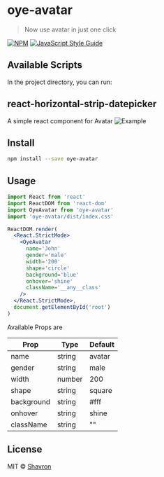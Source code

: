 # oye-avatar

> Now use avatar in just one click

[![NPM](https://img.shields.io/npm/v/oye-avatar.svg)](https://www.npmjs.com/package/oye-avatar) [![JavaScript Style Guide](https://img.shields.io/badge/code_style-standard-brightgreen.svg)](https://standardjs.com)

## Available Scripts

In the project directory, you can run:

## react-horizontal-strip-datepicker

A simple react component for Avatar
![Example](https://i.imgur.com/05MV0Iq.png)

## Install

```bash
npm install --save oye-avatar
```

## Usage

```jsx
import React from 'react'
import ReactDOM from 'react-dom'
import OyeAvatar from 'oye-avatar'
import 'oye-avatar/dist/index.css'

ReactDOM.render(
  <React.StrictMode>
    <OyeAvatar
      name='John'
      gender='male'
      width='200'
      shape='circle'
      background='blue'
      onhover='shine'
      className='__any__class'
    />
  </React.StrictMode>,
  document.getElementById('root')
)
```

Available Props are

| Prop       | Type   | Default |
| ---------- | ------ | ------- |
| name       | string | avatar  |
| gender     | string | male    |
| width      | number | 200     |
| shape      | string | square  |
| background | string | #fff    |
| onhover    | string | shine   |
| className  | string | ""      |

## License

MIT © [Shavron](https://github.com/Shavron)
